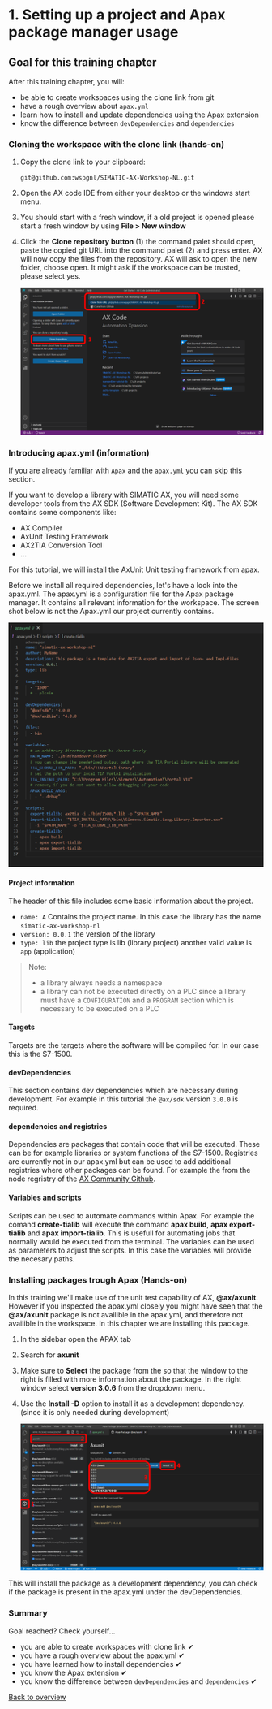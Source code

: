 # 1. Setting up a project and Apax package manager usage

## Goal for this training chapter

After this training chapter, you will:

- be able to create workspaces using the clone link from git
- have a rough overview about `apax.yml`
- learn how to install and update dependencies using the Apax extension
- know the difference between `devDependencies` and `dependencies`

### Cloning the workspace with the clone link (hands-on)

1. Copy the clone link to your clipboard:

   ```iec-st
   git@github.com:wspgnl/SIMATIC-AX-Workshop-NL.git
   ```
2. Open the AX code IDE from either your desktop or the windows start menu.
3. You should start with a fresh window, if a old project is opened please start a fresh window by using **File > New window**
4. Click the **Clone repository button** (1) the command palet should open, paste the copied git URL into the command palet (2) and press enter. AX will now copy the files from the repository. AX will ask to open the new folder, choose open. It might ask if the workspace can be trusted, please select yes.

   ![drawing](./images/clonegit.png)

### Introducing apax.yml (information)

If you are already familiar with `Apax` and the `apax.yml` you can skip this section.

If you want to develop a library with SIMATIC AX, you will need some developer tools from the AX SDK (Software Development Kit). The AX SDK contains some components like:

- AX Compiler
- AxUnit Testing Framework
- AX2TIA Conversion Tool
- ...

For this tutorial, we will install the AxUnit Unit testing framework from apax.

Before we install all required dependencies, let's have a look into the apax.yml. The apax.yml is a configuration file for the Apax package manager. It contains all relevant information for the workspace. The screen shot below is not the Apax.yml our project currently contains.

![drawing](./images/apaxyml.png)

#### **Project information**

The header of this file includes some basic information about the project.

- `name: A` Contains the project name. In this case the library has the name `simatic-ax-workshop-nl`
- `version: 0.0.1` the version of the library
- `type: lib` the project type is lib (library project) another valid value is `app` (application)

> Note:
>
> - a library always needs a namespace
> - a library can not be executed directly on a PLC since a library must have a `CONFIGURATION` and a `PROGRAM` section which is necessary to be executed on a PLC

#### Targets

Targets are the targets where the software will be compiled for. In our case this is the S7-1500.

#### **devDependencies**

This section contains dev dependencies which are necessary during development. For example in this tutorial the `@ax/sdk` version `3.0.0` is required.

#### **dependencies** and **registries**

Dependencies are packages that contain code that will be executed. These can be for example libraries or system functions of the S7-1500. Registries are currently not in our apax.yml but can be used to add additional registries where other packages can be found. For example the from the node regristry of the [AX Community Github](https://github.com/simatic-ax).

#### Variables and scripts

Scripts can be used to automate commands within Apax. For example the comand **create-tialib** will execute the command **apax build**, **apax export-tialib** and **apax import-tialib**. This is usefull for automating jobs that normally would be executed from the terminal. The variables can be used as parameters to adjust the scripts. In this case the variables will provide the necesary paths.

### Installing packages trough Apax (Hands-on)

In this training we'll make use of the unit test capability of AX, **@ax/axunit**. However if you inspected the apax.yml closely you might have seen that the **@ax/axunit** package is not availible in the apax.yml, and therefore not availible in the workspace. In this chapter we are installing this package.

1. In the sidebar open the APAX tab
2. Search for **axunit**
3. Make sure to **Select** the package from the so that the window to the right is filled with more information about the package. In the right window select **version 3.0.6** from the dropdown menu.
4. Use the **Install -D** option to install it as a development dependency. (since it is only needed during development)

   ![drawing](./images/apaxlibversion.png)

This will install the package as a development dependency, you can check if the package is present in the apax.yml under the devDependencies.


### Summary

Goal reached? Check yourself...

- you are able to create workspaces with clone link ✔
- you have a rough overview about the apax.yml ✔
- you have learned how to install dependencies ✔
- you know the Apax extension ✔
- you know the difference between `devDependencies` and `dependencies` ✔

[Back to overview](./../README.md)